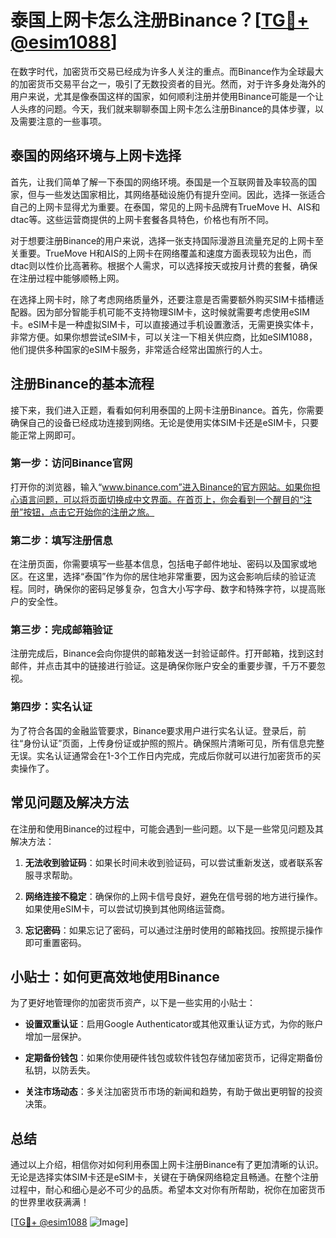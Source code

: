 # 泰国上网卡怎么注册Binance？[[TG💪+ @esim1088](https://t.me/s/esim1088)]

在数字时代，加密货币交易已经成为许多人关注的重点。而Binance作为全球最大的加密货币交易平台之一，吸引了无数投资者的目光。然而，对于许多身处海外的用户来说，尤其是像泰国这样的国家，如何顺利注册并使用Binance可能是一个让人头疼的问题。今天，我们就来聊聊泰国上网卡怎么注册Binance的具体步骤，以及需要注意的一些事项。

## 泰国的网络环境与上网卡选择

首先，让我们简单了解一下泰国的网络环境。泰国是一个互联网普及率较高的国家，但与一些发达国家相比，其网络基础设施仍有提升空间。因此，选择一张适合自己的上网卡显得尤为重要。在泰国，常见的上网卡品牌有TrueMove H、AIS和dtac等。这些运营商提供的上网卡套餐各具特色，价格也有所不同。

对于想要注册Binance的用户来说，选择一张支持国际漫游且流量充足的上网卡至关重要。TrueMove H和AIS的上网卡在网络覆盖和速度方面表现较为出色，而dtac则以性价比高著称。根据个人需求，可以选择按天或按月计费的套餐，确保在注册过程中能够顺畅上网。

在选择上网卡时，除了考虑网络质量外，还要注意是否需要额外购买SIM卡插槽适配器。因为部分智能手机可能不支持物理SIM卡，这时候就需要考虑使用eSIM卡。eSIM卡是一种虚拟SIM卡，可以直接通过手机设置激活，无需更换实体卡，非常方便。如果你想尝试eSIM卡，可以关注一下相关供应商，比如eSIM1088，他们提供多种国家的eSIM卡服务，非常适合经常出国旅行的人士。

## 注册Binance的基本流程

接下来，我们进入正题，看看如何利用泰国的上网卡注册Binance。首先，你需要确保自己的设备已经成功连接到网络。无论是使用实体SIM卡还是eSIM卡，只要能正常上网即可。

### 第一步：访问Binance官网

打开你的浏览器，输入“www.binance.com”进入Binance的官方网站。如果你担心语言问题，可以将页面切换成中文界面。在首页上，你会看到一个醒目的“注册”按钮，点击它开始你的注册之旅。

### 第二步：填写注册信息

在注册页面，你需要填写一些基本信息，包括电子邮件地址、密码以及国家或地区。在这里，选择“泰国”作为你的居住地非常重要，因为这会影响后续的验证流程。同时，确保你的密码足够复杂，包含大小写字母、数字和特殊字符，以提高账户的安全性。

### 第三步：完成邮箱验证

注册完成后，Binance会向你提供的邮箱发送一封验证邮件。打开邮箱，找到这封邮件，并点击其中的链接进行验证。这是确保你账户安全的重要步骤，千万不要忽视。

### 第四步：实名认证

为了符合各国的金融监管要求，Binance要求用户进行实名认证。登录后，前往“身份认证”页面，上传身份证或护照的照片。确保照片清晰可见，所有信息完整无误。实名认证通常会在1-3个工作日内完成，完成后你就可以进行加密货币的买卖操作了。

## 常见问题及解决方法

在注册和使用Binance的过程中，可能会遇到一些问题。以下是一些常见问题及其解决方法：

1. **无法收到验证码**：如果长时间未收到验证码，可以尝试重新发送，或者联系客服寻求帮助。
   
2. **网络连接不稳定**：确保你的上网卡信号良好，避免在信号弱的地方进行操作。如果使用eSIM卡，可以尝试切换到其他网络运营商。

3. **忘记密码**：如果忘记了密码，可以通过注册时使用的邮箱找回。按照提示操作即可重置密码。

## 小贴士：如何更高效地使用Binance

为了更好地管理你的加密货币资产，以下是一些实用的小贴士：

- **设置双重认证**：启用Google Authenticator或其他双重认证方式，为你的账户增加一层保护。
  
- **定期备份钱包**：如果你使用硬件钱包或软件钱包存储加密货币，记得定期备份私钥，以防丢失。

- **关注市场动态**：多关注加密货币市场的新闻和趋势，有助于做出更明智的投资决策。

## 总结

通过以上介绍，相信你对如何利用泰国上网卡注册Binance有了更加清晰的认识。无论是选择实体SIM卡还是eSIM卡，关键在于确保网络稳定且畅通。在整个注册过程中，耐心和细心是必不可少的品质。希望本文对你有所帮助，祝你在加密货币的世界里收获满满！

[[TG💪+ @esim1088](https://t.me/s/esim1088) ![Image](https://i.postimg.cc/4NQfJmqS/Snipaste-2025-05-13-00-14-12.png)]